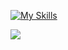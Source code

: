 [![My Skills](https://skillicons.dev/icons?i=c,cpp,python,js,java,git,mysql,tensorflow)](https://skillicons.dev)

[![](https://visitcount.itsvg.in/api?id=mounishvatti&icon=7&color=12)](https://visitcount.itsvg.in)


  


